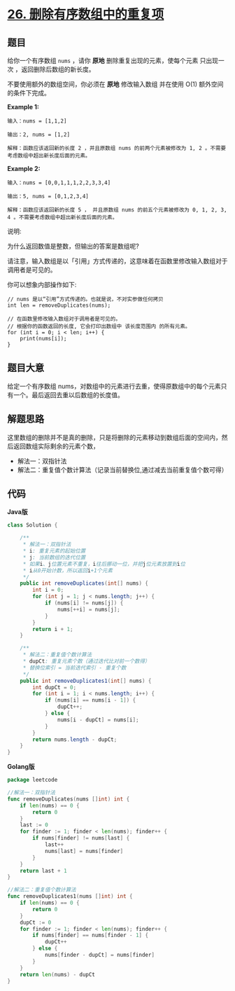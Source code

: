 # [26. 删除有序数组中的重复项](https://leetcode-cn.com/problems/remove-duplicates-from-sorted-array/)

## 题目

给你一个有序数组 `nums` ，请你 **原地** 删除重复出现的元素，使每个元素 只出现一次 ，返回删除后数组的新长度。

不要使用额外的数组空间，你必须在 **原地** 修改输入数组 并在使用 O(1) 额外空间的条件下完成。

**Example 1:**

```
输入：nums = [1,1,2]

输出：2, nums = [1,2]

解释：函数应该返回新的长度 2 ，并且原数组 nums 的前两个元素被修改为 1, 2 。不需要考虑数组中超出新长度后面的元素。
```

**Example 2:**

```
输入：nums = [0,0,1,1,1,2,2,3,3,4]

输出：5, nums = [0,1,2,3,4]

解释：函数应该返回新的长度 5 ， 并且原数组 nums 的前五个元素被修改为 0, 1, 2, 3, 4 。不需要考虑数组中超出新长度后面的元素。
```

说明:

为什么返回数值是整数，但输出的答案是数组呢?

请注意，输入数组是以「引用」方式传递的，这意味着在函数里修改输入数组对于调用者是可见的。

你可以想象内部操作如下:

```
// nums 是以“引用”方式传递的。也就是说，不对实参做任何拷贝
int len = removeDuplicates(nums);

// 在函数里修改输入数组对于调用者是可见的。
// 根据你的函数返回的长度, 它会打印出数组中 该长度范围内 的所有元素。
for (int i = 0; i < len; i++) {
    print(nums[i]);
}
```

## 题目大意

给定一个有序数组 nums，对数组中的元素进行去重，使得原数组中的每个元素只有一个。最后返回去重以后数组的长度值。

## 解题思路


这里数组的删除并不是真的删除，只是将删除的元素移动到数组后面的空间内，然后返回数组实际剩余的元素个数，


- 解法一：双指针法  
- 解法二：重复值个数计算法（记录当前替换位,通过减去当前重复值个数可得）

## 代码


**Java版**

```java
class Solution {

    /**
     * 解法一：双指针法
     * i: 重复元素的起始位置
     * j: 当前数组的迭代位置
     * 如果i、j位置元素不重复，i往后挪动一位，并把j位元素放置到i位
     * i从0开始计数，所以返回i+1个元素
     */
    public int removeDuplicates(int[] nums) {
        int i = 0;
        for (int j = 1; j < nums.length; j++) {
            if (nums[i] != nums[j]) {
                nums[++i] = nums[j];
            }
        }
        return i + 1;
    }

    /**
     * 解法二：重复值个数计算法
     * dupCt: 重复元素个数（通过迭代比对前一个数得）
     * 替换位索引 = 当前迭代索引 - 重复个数
     */
    public int removeDuplicates1(int[] nums) {
        int dupCt = 0;
        for (int i = 1; i < nums.length; i++) {
            if (nums[i] == nums[i - 1]) {
                dupCt++;
            } else {
                nums[i - dupCt] = nums[i];
            }
        }
        return nums.length - dupCt;
    }    
}
```

**Golang版**

```go
package leetcode

//解法一：双指针法
func removeDuplicates(nums []int) int {
	if len(nums) == 0 {
		return 0
	}
	last := 0
	for finder := 1; finder < len(nums); finder++ {
		if nums[finder] != nums[last] {
			last++
			nums[last] = nums[finder]
		}
	}
	return last + 1
}

//解法二：重复值个数计算法
func removeDuplicates1(nums []int) int {
	if len(nums) == 0 {
		return 0
	}
	dupCt := 0
	for finder := 1; finder < len(nums); finder++ {
		if nums[finder] == nums[finder - 1] {
			dupCt++
		} else {
			nums[finder - dupCt] = nums[finder]
		}
	}
	return len(nums) - dupCt
}
```